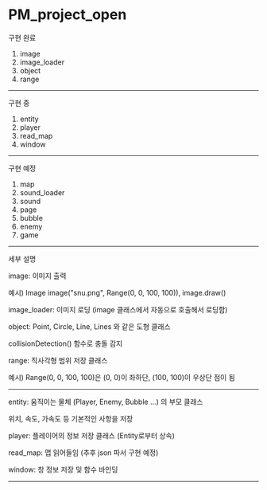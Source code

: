 # PM_project_open

구현 완료
1. image
2. image_loader
3. object
4. range

---

구현 중
1. entity
2. player
3. read_map
4. window

---

구현 예정
1. map
2. sound_loader
3. sound
4. page
5. bubble
6. enemy
7. game

---

세부 설명

image: 이미지 출력

예시) Image image("snu.png", Range(0, 0, 100, 100)), image.draw()

image_loader: 이미지 로딩 (image 클래스에서 자동으로 호출해서 로딩함)

object: Point, Circle, Line, Lines 와 같은 도형 클래스

collisionDetection() 함수로 충돌 감지

range: 직사각형 범위 저장 클래스

예시) Range(0, 0, 100, 100)은 (0, 0)이 좌하단, (100, 100)이 우상단 점이 됨

---

entity: 움직이는 물체 (Player, Enemy, Bubble ...) 의 부모 클래스

위치, 속도, 가속도 등 기본적인 사항을 저장

player: 플레이어의 정보 저장 클래스 (Entity로부터 상속)

read_map: 맵 읽어들임 (추후 json 파서 구현 예정)

window: 창 정보 저장 및 함수 바인딩

---
